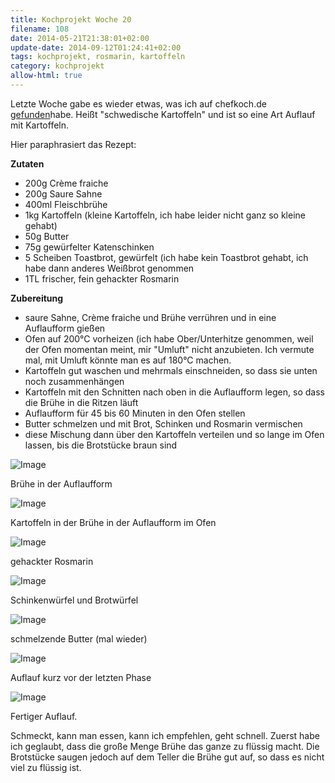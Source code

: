 ```yaml
---
title: Kochprojekt Woche 20
filename: 108
date: 2014-05-21T21:38:01+02:00
update-date: 2014-09-12T01:24:41+02:00
tags: kochprojekt, rosmarin, kartoffeln
category: kochprojekt
allow-html: true
---
```


<p>Letzte Woche gabe es wieder etwas, was ich auf chefkoch.de <a href="http://www.chefkoch.de/rezepte/1386571243753438/Schwedische-Kartoffeln.html">gefunden</a>habe. Heißt "schwedische Kartoffeln" und ist so eine Art Auflauf mit Kartoffeln.</p>

<p>Hier paraphrasiert das Rezept:</p>

<p><strong>Zutaten</strong></p>

<ul>
<li>200g Crème fraiche</li>

<li>200g Saure Sahne</li>

<li>400ml Fleischbrühe</li>

<li>1kg Kartoffeln (kleine Kartoffeln, ich habe leider nicht ganz so kleine gehabt)</li>

<li>50g Butter</li>

<li>75g gewürfelter Katenschinken</li>

<li>5 Scheiben Toastbrot, gewürfelt (ich habe kein Toastbrot gehabt, ich habe dann anderes Weißbrot genommen</li>

<li>1TL frischer, fein gehackter Rosmarin</li>
</ul>

<p><strong>Zubereitung</strong></p>

<ul>
<li>saure Sahne, Crème fraiche und Brühe verrühren und in eine Auflaufform gießen</li>

<li>Ofen auf 200°C vorheizen (ich habe Ober/Unterhitze genommen, weil der Ofen momentan meint, mir "Umluft" nicht anzubieten. Ich vermute mal, mit Umluft könnte man es auf 180°C machen.</li>

<li>Kartoffeln gut waschen und mehrmals einschneiden, so dass sie unten noch zusammenhängen</li>

<li>Kartoffeln mit den Schnitten nach oben in die Auflaufform legen, so dass die Brühe in die Ritzen läuft</li>

<li>Auflaufform für 45 bis 60 Minuten in den Ofen stellen</li>

<li>Butter schmelzen und mit Brot, Schinken und Rosmarin vermischen</li>

<li>diese Mischung dann über den Kartoffeln verteilen und so lange im Ofen lassen, bis die Brotstücke braun sind</li>
</ul>

<p><img src="/hosted_files/200/download" alt="Image"></p>

<p>Brühe in der Auflaufform</p>

<p><img src="/hosted_files/201/download" alt="Image"></p>

<p>Kartoffeln in der Brühe in der Auflaufform im Ofen</p>

<p><img src="/hosted_files/202/download" alt="Image"></p>

<p>gehackter Rosmarin</p>

<p><img src="/hosted_files/203/download" alt="Image"></p>

<p>Schinkenwürfel und Brotwürfel</p>

<p><img src="/hosted_files/204/download" alt="Image"></p>

<p>schmelzende Butter (mal wieder)</p>

<p><img src="/hosted_files/205/download" alt="Image"></p>

<p>Auflauf kurz vor der letzten Phase</p>

<p><img src="/hosted_files/206/download" alt="Image"></p>

<p>Fertiger Auflauf.</p>

<p>Schmeckt, kann man essen, kann ich empfehlen, geht schnell. Zuerst habe ich geglaubt, dass die große Menge Brühe das ganze zu flüssig macht. Die Brotstücke saugen jedoch auf dem Teller die Brühe gut auf, so dass es nicht viel zu flüssig ist.</p>


